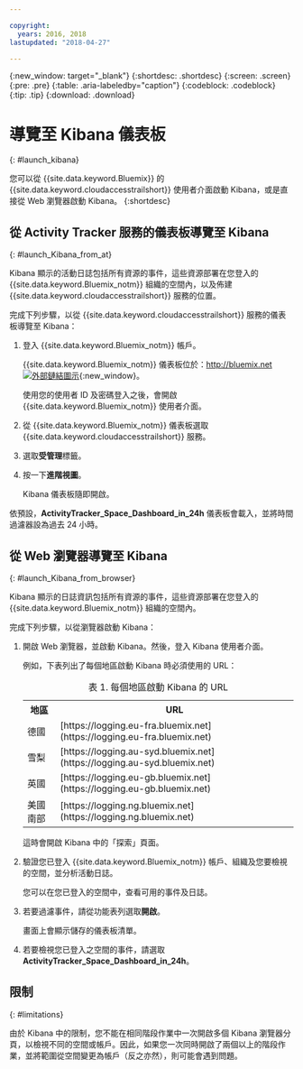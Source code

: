 ```yaml
---

copyright:
  years: 2016, 2018
lastupdated: "2018-04-27"

---
```


{:new_window: target="_blank"}
{:shortdesc: .shortdesc}
{:screen: .screen}
{:pre: .pre}
{:table: .aria-labeledby="caption"}
{:codeblock: .codeblock}
{:tip: .tip}
{:download: .download}



# 導覽至 Kibana 儀表板
{: #launch_kibana}

您可以從 {{site.data.keyword.Bluemix}} 的 {{site.data.keyword.cloudaccesstrailshort}} 使用者介面啟動 Kibana，或是直接從 Web 瀏覽器啟動 Kibana。
{:shortdesc}
   

##  從 Activity Tracker 服務的儀表板導覽至 Kibana
{: #launch_Kibana_from_at}

Kibana 顯示的活動日誌包括所有資源的事件，這些資源部署在您登入的 {{site.data.keyword.Bluemix_notm}} 組織的空間內，以及佈建 {{site.data.keyword.cloudaccesstrailshort}} 服務的位置。

完成下列步驟，以從 {{site.data.keyword.cloudaccesstrailshort}} 服務的儀表板導覽至 Kibana：

1. 登入 {{site.data.keyword.Bluemix_notm}} 帳戶。

    {{site.data.keyword.Bluemix_notm}} 儀表板位於：[http://bluemix.net ![外部鏈結圖示](../../icons/launch-glyph.svg "外部鏈結圖示")](http://bluemix.net){:new_window}。
    
	使用您的使用者 ID 及密碼登入之後，會開啟 {{site.data.keyword.Bluemix_notm}} 使用者介面。

2. 從 {{site.data.keyword.Bluemix_notm}} 儀表板選取 {{site.data.keyword.cloudaccesstrailshort}} 服務。 
    
3. 選取**受管理**標籤。

4. 按一下**進階視圖**。 

    Kibana 儀表板隨即開啟。

依預設，**ActivityTracker_Space_Dashboard_in_24h** 儀表板會載入，並將時間過濾器設為過去 24 小時。 


	
	
##  從 Web 瀏覽器導覽至 Kibana
{: #launch_Kibana_from_browser}

Kibana 顯示的日誌資訊包括所有資源的事件，這些資源部署在您登入的 {{site.data.keyword.Bluemix_notm}} 組織的空間內。

完成下列步驟，以從瀏覽器啟動 Kibana：

1. 開啟 Web 瀏覽器，並啟動 Kibana。然後，登入 Kibana 使用者介面。
    
    例如，下表列出了每個地區啟動 Kibana 時必須使用的 URL：
      
    <table>
          <caption>表 1. 每個地區啟動 Kibana 的 URL</caption>
           <tr>
            <th>地區</th>
            <th>URL</th>
          </tr>
          <tr>
            <td>德國</td>
            <td>[https://logging.eu-fra.bluemix.net](https://logging.eu-fra.bluemix.net) </td>
          </tr>
          <tr>
            <td>雪梨</td>
            <td>[https://logging.au-syd.bluemix.net](https://logging.au-syd.bluemix.net) </td>
          </tr>
		  <tr>
            <td>英國</td>
            <td>[https://logging.eu-gb.bluemix.net](https://logging.eu-gb.bluemix.net)</td>
          </tr>
		  <tr>
            <td>美國南部</td>
            <td>[https://logging.ng.bluemix.net](https://logging.ng.bluemix.net) </td>
          </tr>
    </table>
	
	這時會開啟 Kibana 中的「探索」頁面。
	
2. 驗證您已登入 {{site.data.keyword.Bluemix_notm}} 帳戶、組織及您要檢視的空間，並分析活動日誌。

    您可以在您已登入的空間中，查看可用的事件及日誌。

3. 若要過濾事件，請從功能表列選取**開啟**。

    畫面上會顯示儲存的儀表板清單。
	
4. 若要檢視您已登入之空間的事件，請選取 **ActivityTracker_Space_Dashboard_in_24h**。


## 限制
{: #limitations}

 由於 Kibana 中的限制，您不能在相同階段作業中一次開啟多個 Kibana 瀏覽器分頁，以檢視不同的空間或帳戶。因此，如果您一次同時開啟了兩個以上的階段作業，並將範圍從空間變更為帳戶（反之亦然），則可能會遇到問題。
	



